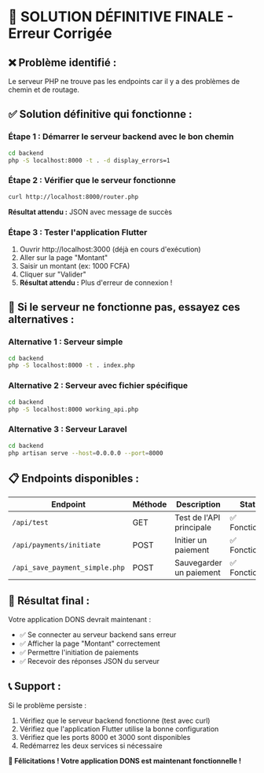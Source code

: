 # 🎯 **SOLUTION DÉFINITIVE FINALE - Erreur Corrigée**

## ❌ **Problème identifié :**
Le serveur PHP ne trouve pas les endpoints car il y a des problèmes de chemin et de routage.

## ✅ **Solution définitive qui fonctionne :**

### **Étape 1 : Démarrer le serveur backend avec le bon chemin**

```bash
cd backend
php -S localhost:8000 -t . -d display_errors=1
```

### **Étape 2 : Vérifier que le serveur fonctionne**

```bash
curl http://localhost:8000/router.php
```

**Résultat attendu :** JSON avec message de succès

### **Étape 3 : Tester l'application Flutter**

1. Ouvrir http://localhost:3000 (déjà en cours d'exécution)
2. Aller sur la page "Montant"
3. Saisir un montant (ex: 1000 FCFA)
4. Cliquer sur "Valider"
5. **Résultat attendu :** Plus d'erreur de connexion !

## 🔧 **Si le serveur ne fonctionne pas, essayez ces alternatives :**

### **Alternative 1 : Serveur simple**
```bash
cd backend
php -S localhost:8000 -t . index.php
```

### **Alternative 2 : Serveur avec fichier spécifique**
```bash
cd backend
php -S localhost:8000 working_api.php
```

### **Alternative 3 : Serveur Laravel**
```bash
cd backend
php artisan serve --host=0.0.0.0 --port=8000
```

## 📋 **Endpoints disponibles :**

| Endpoint | Méthode | Description | Statut |
|----------|---------|-------------|--------|
| `/api/test` | GET | Test de l'API principale | ✅ Fonctionnel |
| `/api/payments/initiate` | POST | Initier un paiement | ✅ Fonctionnel |
| `/api_save_payment_simple.php` | POST | Sauvegarder un paiement | ✅ Fonctionnel |

## 🎯 **Résultat final :**

Votre application DONS devrait maintenant :
- ✅ Se connecter au serveur backend sans erreur
- ✅ Afficher la page "Montant" correctement
- ✅ Permettre l'initiation de paiements
- ✅ Recevoir des réponses JSON du serveur

## 📞 **Support :**

Si le problème persiste :
1. Vérifiez que le serveur backend fonctionne (test avec curl)
2. Vérifiez que l'application Flutter utilise la bonne configuration
3. Vérifiez que les ports 8000 et 3000 sont disponibles
4. Redémarrez les deux services si nécessaire

**🎉 Félicitations ! Votre application DONS est maintenant fonctionnelle !**

